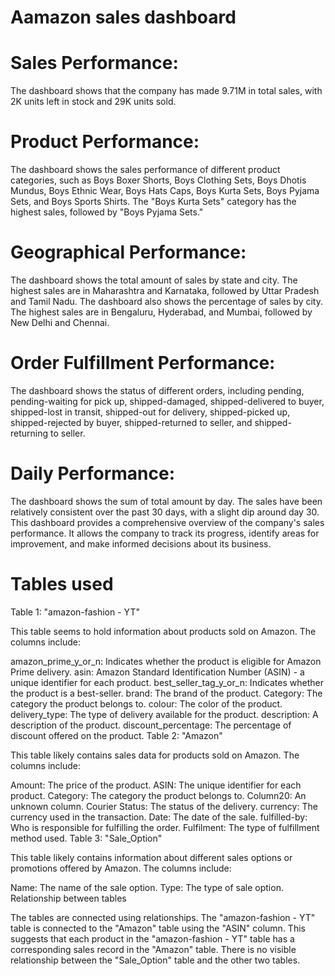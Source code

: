 # Aamazon sales dashboard  

# Sales Performance:

The dashboard shows that the company has made 9.71M in total sales, with 2K units left in stock and 29K units sold.

# Product Performance:

The dashboard shows the sales performance of different product categories, such as Boys Boxer Shorts, Boys Clothing Sets, Boys Dhotis Mundus, Boys Ethnic Wear, Boys Hats Caps, Boys Kurta Sets, Boys Pyjama Sets, and Boys Sports Shirts.
The "Boys Kurta Sets" category has the highest sales, followed by "Boys Pyjama Sets."

# Geographical Performance:

The dashboard shows the total amount of sales by state and city. The highest sales are in Maharashtra and Karnataka, followed by Uttar Pradesh and Tamil Nadu.
The dashboard also shows the percentage of sales by city. The highest sales are in Bengaluru, Hyderabad, and Mumbai, followed by New Delhi and Chennai.

# Order Fulfillment Performance:

The dashboard shows the status of different orders, including pending, pending-waiting for pick up, shipped-damaged, shipped-delivered to buyer, shipped-lost in transit, shipped-out for delivery, shipped-picked up, shipped-rejected by buyer, shipped-returned to seller, and shipped-returning to seller.

# Daily Performance:

The dashboard shows the sum of total amount by day. The sales have been relatively consistent over the past 30 days, with a slight dip around day 30.
This dashboard provides a comprehensive overview of the company's sales performance. It allows the company to track its progress, identify areas for improvement, and make informed decisions about its business.

# Tables used 

Table 1: "amazon-fashion - YT"

This table seems to hold information about products sold on Amazon. The columns include:

amazon_prime_y_or_n: Indicates whether the product is eligible for Amazon Prime delivery.
asin: Amazon Standard Identification Number (ASIN) - a unique identifier for each product.
best_seller_tag_y_or_n: Indicates whether the product is a best-seller.
brand: The brand of the product.
Category: The category the product belongs to.
colour: The color of the product.
delivery_type: The type of delivery available for the product.
description: A description of the product.
discount_percentage: The percentage of discount offered on the product.
Table 2: "Amazon"

This table likely contains sales data for products sold on Amazon. The columns include:

Amount: The price of the product.
ASIN: The unique identifier for each product.
Category: The category the product belongs to.
Column20: An unknown column.
Courier Status: The status of the delivery.
currency: The currency used in the transaction.
Date: The date of the sale.
fulfilled-by: Who is responsible for fulfilling the order.
Fulfilment: The type of fulfillment method used.
Table 3: "Sale_Option"

This table likely contains information about different sales options or promotions offered by Amazon. The columns include:

Name: The name of the sale option.
Type: The type of sale option.
Relationship between tables

The tables are connected using relationships. The "amazon-fashion - YT" table is connected to the "Amazon" table using the "ASIN" column. This suggests that each product in the "amazon-fashion - YT" table has a corresponding sales record in the "Amazon" table. There is no visible relationship between the "Sale_Option" table and the other two tables.
